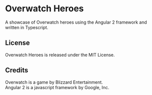 Overwatch Heroes
==================
A showcase of Overwatch heroes using the Angular 2 framework and written in Typescript.

License
-------
Overwatch Heroes is released under the MIT License.

Credits
-------
Overwatch is a game by Blizzard Entertainment.  
Angular 2 is a javascript framework by Google, Inc.